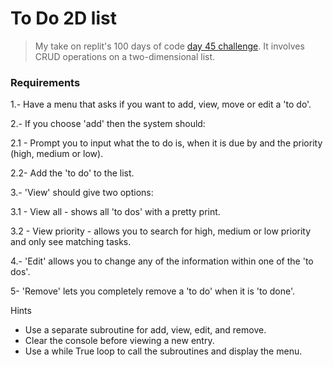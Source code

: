# To Do 2D list

> My take on replit's 100 days of code [day 45 challenge](https://replit.com/learn/100-days-of-python/hub?utm_source=widget). It involves CRUD operations on a two-dimensional list.

### Requirements

1.- Have a menu that asks if you want to add, view, move or edit a 'to do'.

2.- If you choose 'add' then the system should:

  2.1 - Prompt you to input what the to do is, when it is due by and the priority (high, medium or low).

  2.2- Add the 'to do' to the list.

3.- 'View' should give two options:

  3.1 - View all - shows all 'to dos' with a pretty print.

  3.2 - View priority - allows you to search for high, medium or low priority and only see matching tasks.

4.- 'Edit' allows you to change any of the information within one of the 'to dos'.

5- 'Remove' lets you completely remove a 'to do' when it is 'to done'.

Hints
- Use a separate subroutine for add, view, edit, and remove.
- Clear the console before viewing a new entry.
- Use a while True loop to call the subroutines and display the menu.